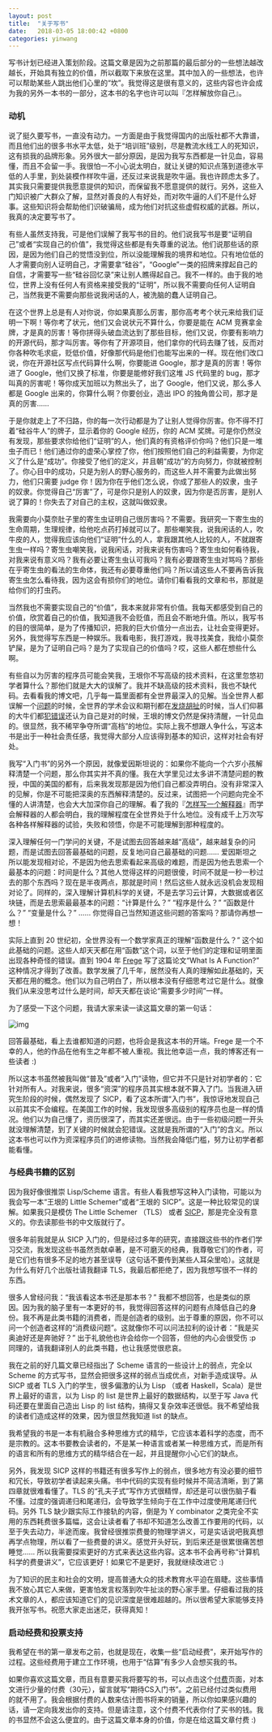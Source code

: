 ```yaml
---
layout: post
title:  "关于写书"
date:   2018-03-05 18:00:42 +0800
categories: yinwang
---
```

写书计划已经进入策划阶段。这篇文章是因为之前那篇的最后部分的一些想法越改越长，开始具有独立的价值，所以截取下来放在这里。其中加入的一些想法，也许可以帮助某些人跳出他们心里的“坎”。我觉得这是很有意义的，这些内容也许会成为我的另外一本书的一部分，这本书的名字也许可以叫『怎样解放你自己』。

### 动机

说了挺久要写书，一直没有动力。一方面是由于我觉得国内的出版社都不大靠谱，而且他们出的很多书水平太低，处于“培训班”级别，尽是教流水线工人的死知识，这有损我的品牌形象。另外很大一部分原因，是因为我写东西都是一针见血，容易懂，而且不会留一手。我很怕一不小心说太明白，就让关键的知识点落到道德水平低的人手里，到处装模作样吹牛逼，还反过来说我是吹牛逼。我也许顾虑太多了。其实我只需要提供我愿意提供的知识，而保留我不愿意提供的就行。另外，这些入门知识被广大群众了解，显然对善良的人有好处，而对吹牛逼的人们不是什么好事。这些知识将会帮助他们识破骗局，成为他们对抗这些虚假权威的武器。所以，我真的决定要写书了。

有些人虽然支持我，可是他们误解了我写书的目的。他们说我写书是要“证明自己”或者“实现自己的价值”，我觉得这些都是有失尊重的说法。他们说那些话的原因，是因为他们自己的觉悟没到位，所以没能理解我的境界和地位。只有地位低的人才需要向别人证明自己，才需要拿“硅谷”，“Google”一类的招牌来撑起自己的自信，才需要写一些“硅谷回忆录”来让别人瞧得起自己。我不一样的。由于我的地位，世界上没有任何人有资格来接受我的“证明”，所以我不需要向任何人证明自己，当然我更不需要向那些说我闲话的人，被洗脑的蠢人证明自己。

在这个世界上总是有人对你说，你如果真那么厉害，那你高考考个状元来给我们证明一下啊！等你考了状元，他们又会说状元不算什么，你要是能在 ACM 竞赛拿金牌，才是真的厉害！等你拼得头破血流达到了那些目标，他们又说，你要有影响力的开源代码，那才叫厉害。等你有了开源项目，他们拿你的代码去赚了钱，反而对你各种吹毛求疵，贬低价值，好像那代码是他们也能写出来的一样。现在他们改口说，你在开源社区写点代码算什么啊，你要能进 Google，那才是真的厉害！等你进了 Google，他们又换了标准，你要是能修好我们这堆 JS 代码里的 bug，那才叫真的厉害呢！等你成天加班以为熬出头了，出了 Google，他们又说，那么多人都是 Google 出来的，你算什么啊？你要创业，造出 IPO 的独角兽公司，那才是真的厉害……

于是你就走上了不归路，你的每一次行动都是为了让别人觉得你厉害。你不得不打着“硅谷牛人”的牌子，显示着你的 Google 经历，你的 ACM 奖牌。可是你仍然没有发现，那些要求你给他们“证明”的人，他们真的有资格评价你吗？他们只是一堆虫子而已！他们通过你的虚荣心掌控了你，他们按照他们自己的利益需要，为你定义了什么是“成功”。你接受了他们的定义，并且朝“成功”的方向努力，你就被控制了。你心目中的成功，只是为别人的野心服务的，而这些人并不需要为此做出努力，他们只需要 judge 你！因为你在乎他们怎么说，你成了那些人的奴隶，虫子的奴隶。你觉得自己“厉害”了，可是你只是别人的奴隶，因为你是否厉害，是别人说了算的！你失去了对自己的主权，这就叫做奴隶。

我需要向小莫奈肚子里的寄生虫证明自己很厉害吗？不需要。我研究一下寄生虫的生命周期，生理规律，给他吃点药打掉就可以了。那些嘲笑我，说我闲话的人，吹牛皮的人，觉得我应该向他们“证明”什么的人，拿我跟其他人比较的人，不就跟寄生虫一样吗？寄生虫嘲笑我，说我闲话，对我来说有伤害吗？寄生虫如何看待我，对我来说有意义吗？我有必要让寄生虫认可我吗？我有必要跟寄生虫对骂吗？那些在乎寄生虫的看法的生命体，我还有必要尊重他们吗？所以请这些人不要再告诉我寄生虫怎么看待我，因为这会有损你们的地位。请你们看看我的文章和书，那就是给你们的打虫药。

当然我也不需要实现自己的“价值”，我本来就非常有价值。我每天都感受到自己的价值，欣赏着自己的价值，我知道我不会贬值，而且会不断地升值。所以，我写书的目的很简单，是为了传播知识，把我的巨大价值分一点出去，让社会变得更好。另外，我觉得写东西是一种娱乐。我看电影，我打游戏，我寻找美食，我给小莫奈铲屎，是为了证明自己吗？是为了实现自己的价值吗？哎，这些人都在想些什么啊。

有些自以为厉害的程序员可能会笑我，王垠你不写高级的技术资料，在这里忽悠初学者算什么？那他们就是大大的误解了。我并不缺高级的技术资料，我也不缺代码。去看看我的博文吧，几乎每一篇里面都有全世界最深入的见解。当全世界人都误解一个[问题](http://www.yinwang.org/blog-cn/2016/06/08/java-value-type)的时候，全世界的学术会议和期刊都在[发烧胡扯](http://www.yinwang.org/blog-cn/2013/03/31/purely-functional)的时候，当人们仰慕的大牛们都[犯错误](http://www.yinwang.org/blog-cn/2016/10/12/compiler-bug)还认为自己是对的时候，王垠的博文仍然是保持清醒，一针见血的。很显然，我不稀罕争夺所谓“高档”的地位。实际上我不想跟人争什么，写这本书是出于一种社会责任感，我觉得大部分人应该得到基本的知识，这样对社会有好处。

我写“入门书”的另外一个原因，就像爱因斯坦说的：如果你不能向一个六岁小孩解释清楚一个问题，那么你其实并不真的懂。我在大学里见过太多讲不清楚问题的教授，中国的美国的都有，后来我发现那是因为他们自己都没弄明白。没有非常深入的见解，你是不可能把深奥的东西解释清楚的。反过来，试图把一个问题向完全不懂的人讲清楚，也会大大加深你自己的理解。看了我的『[怎样写一个解释器](http://www.yinwang.org/blog-cn/2012/08/01/interpreter)』而学会解释器的人都会明白，我的理解程度在全世界处于什么地位。没有成千上万次写各种各样解释器的试验，失败和领悟，你是不可能理解到那种程度的。

深入理解任何一门学问的关键，不是试图去回答越来越“高级”，越来越复杂的问题，而是试图去回答最基础的问题，反复地问自己最基础的问题…… 爱因斯坦之所以能发现相对论，不是因为他去思索看起来高级的难题，而是因为他去思索一个最基本的问题：时间是什么？其他人觉得这样的问题很傻，时间不就是一秒一秒过去的那个东西吗？现在是半夜两点，那就是时间！然后这些人就永远没机会发现相对论了。同样的，深入理解计算机科学的关键，不是去学习云计算，大数据或者区块链，而是去思索最最基本的问题：“计算是什么？” “程序是什么？” “函数是什么？” “变量是什么？” …… 你觉得自己当然知道这些问题的答案吗？那请你再想一想！

实际上直到 20 世纪初，全世界没有一个数学家真正的理解“函数是什么？” 这个如此基础的问题。这些人却天天都在用“函数”这个词，以至于他们的定理和证明里面出现各种奇怪的错误。直到 1904 年 [Frege](https://en.wikipedia.org/wiki/Gottlob_Frege) 写了这篇论文“What Is A Function?” 这种情况才得到了改善。数学发展了几千年，居然没有人真的理解如此基础的，天天都在用的概念。他们以为自己明白了，所以根本没有仔细思考过它是什么。就像我们从来没思考过什么是时间，却天天都在谈论“需要多少时间”一样。

为了感受一下这个问题，我请大家来读一读这篇文章的第一句话：

![img](http://www.yinwang.org/images/what-is-a-function.jpg)

回答最基础，看上去谁都知道的问题，也将会是我这本书的开端。Frege 是一个不幸的人，他的作品在他有生之年都不被人重视。我比他幸运一点，我的博客还有一些读者 :)

所以这本书虽然被我叫做“普及”或者“入门”读物，但它并不只是针对初学者的：它针对所有人。对我来说，很多“资深”的程序员其实根本就不算入了门。当我进入研究生阶段的时候，偶然发现了 SICP，看了这本所谓“入门书”，我惊讶地发现自己以前其实不会编程。在美国工作的时候，我发现很多高级别的程序员也是一样的情况。他们以为自己懂了，资历很深了，而其实还差很远。由于一些初级问题一开头就没理解清楚，到了关键的时候就会犯错误。这就是我所谓的“入门”的含义。所以这本书也可以作为资深程序员们的进修读物。当然我会降低门槛，努力让初学者都能看懂。

### 与经典书籍的区别

因为我好像很推崇 Lisp/Scheme 语言。有些人看我想写这种入门读物，可能以为我会写一本“王垠的 Little Schemer”或者“王垠的 SICP”。这是一种比较常见的误解。如果我只是模仿 The Little Schemer （TLS） 或者 [SICP](https://mitpress.mit.edu/sicp/)，那是完全没有意义的。你去读那些书的中文版就行了。

很多年前我就是从 SICP 入门的，但是经过多年的研究，直接跟这些书的作者们学习交流，我发现这些书虽然贡献卓著，是不可磨灭的经典，我尊敬它们的作者，可是它们也有很多不足的地方甚至误导（这句话不要传到某些人耳朵里哈）。这就是为什么有好几个出版社请我翻译 TLS，我最后都拒绝了，因为我想写很不一样的东西。

很多人曾经问我：“我该看这本书还是那本书？” 我都不想回答，也是类似的原因。因为我的脑子里有一本更好的书，我觉得回答这样的问题有点降低自己的身份。我不再是此类书籍的消费者，而是创造者的级别。出于尊重的原因，你不可以问一个创造者这样的“消费级问题”。这就像你不可以问法拉利的设计者：“我是买奥迪好还是奔驰好？” 出于礼貌他也许会给你一个回答，但他的内心会很受伤 :p 同理的，请我翻译别人的此类书籍，也让我感觉很悲哀。

我在之前的好几篇文章已经指出了 Scheme 语言的一些设计上的弱点，完全以 Scheme 的方式写书，显然会把很多这样的弱点当成优点，对新手造成误导。从 SICP 或者 TLS 入门的学生，很多偏激的认为 Lisp （或者 Haskell，Scala）是世界上最好的语言，以为 Lisp 的 list 是世界上最好的数据结构，以至于写 Java 代码还要在里面自己造出 Lisp 的 list 结构，搞得又复杂效率还很低。我不希望给我的读者们造成这样的效果，因为很显然我知道 list 的缺点。

我希望我的书是一本有机融合多种思维方式的精华，它应该本着科学的态度，而不是宗教的。这本书要教会读者的，不是某一种语言或者某一种思维方式，而是所有的语言和所有的思维方式的精华结合在一起，并且提醒你小心它们的缺点。

另外，我发现 SICP 这样的书籍还有很多写作上的弱点，很多地方有没必要的细节和冗长，导致初学者读起来头痛。书中代码的实现有些时候并不简洁清晰，到了第四章就很难看懂了。TLS 的“孔夫子式”写作方式很精悍，却还是可以很伤脑子看不懂。过度的强调递归和尾递归，会导致学生倾向于在工作中过度使用尾递归代码。另外 TLS 缺少跟实际工作接轨的内容，倒是为 Y combinator 之类完全不实用的东西耗费很多篇幅，这会让读者看了书却不知道怎么改善工作要用的代码，以至于失去动力，半途而废。我曾经很推崇费曼的物理学讲义，可是实话说吧我真想再学点物理，所以看了一些费曼的讲义。感觉开头好玩，到后来还是很累很痛苦想睡觉…… 所以我需要探索更好的方式来表达这些内容。这本书不会再号称“计算机科学的费曼讲义”，它应该更好！如果它不是更好，我就继续改进它 :)

为了知识的民主和社会的文明，提高普通大众的技术教育水平迫在眉睫。这些事情我不放心其它人来做，更害怕发言权落到吹牛扯淡的野心家手里。仔细看过我的技术文章的人，都应该知道它们的见识深度是很难超越的。所以很希望大家能够支持我开张写书。祝愿大家走出迷茫，获得真知！

### 启动经费和投票支持

我希望在书的第一章发布之前，也就是现在，收集一些“启动经费”，来开始写作的过程。这些经费用于建立工作环境，也用于“估算”有多少人会想买我的书。

如果你喜欢这篇文章，而且有意要买我将要写的书，可以点击这个[付费](http://www.yinwang.org/blog-cn/2016/04/13/pay-blog)页面，对本文进行少量的付费（30元），留言就写“期待CS入门书”。之前已经付过类似费用的就不用了。我会根据付费的人数来估计图书将来的销量，所以你如果感兴趣的话，请一定向我发出你的支持。但是请注意，这个付费不代表你付了买书的钱。我的书显然不会这么便宜的。由于这篇文章本身的价值，你是在给这篇文章付费 :)